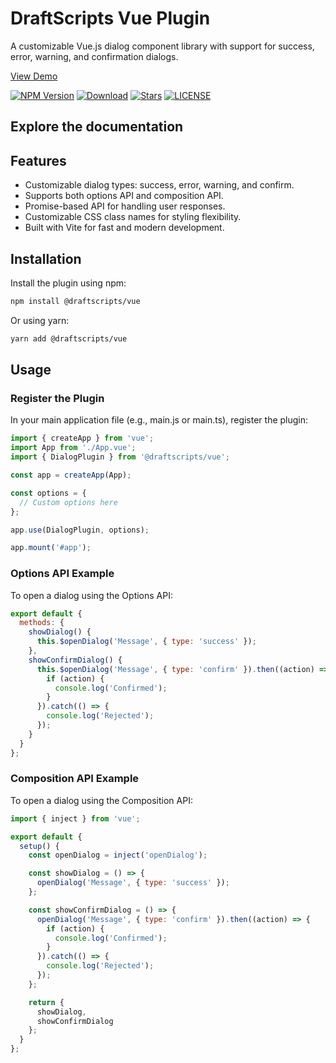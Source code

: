 # DraftScripts Vue Plugin

A customizable Vue.js dialog component library with support for success, error, warning, and confirmation dialogs.

[View Demo](https://draftscripts-vue.vercel.app/)

[![NPM Version](https://img.shields.io/npm/v/draftscripts-vue)](https://www.npmjs.com/package/draftscripts-vue)
[![Download](https://img.shields.io/npm/dm/draftscripts-vue)](https://www.npmjs.com/package/draftscripts-vue)
[![Stars](https://img.shields.io/github/stars/kzamanbd/draftscripts-vue.svg?style=flat-square)](https://github.com/kzamanbd/draftscripts-vue/stargazers)
[![LICENSE](https://img.shields.io/npm/l/draftscripts-vue)](https://github.com/kzamanbd/draftscripts-vue/blob/master/LICENSE)

## Explore the documentation

## Features

- Customizable dialog types: success, error, warning, and confirm.
- Supports both options API and composition API.
- Promise-based API for handling user responses.
- Customizable CSS class names for styling flexibility.
- Built with Vite for fast and modern development.

## Installation

Install the plugin using npm:

```sh
npm install @draftscripts/vue
```

Or using yarn:

```sh
yarn add @draftscripts/vue
```

## Usage

### Register the Plugin

In your main application file (e.g., main.js or main.ts), register the plugin:

```js
import { createApp } from 'vue';
import App from './App.vue';
import { DialogPlugin } from '@draftscripts/vue';

const app = createApp(App);

const options = {
  // Custom options here
};

app.use(DialogPlugin, options);

app.mount('#app');

```

### Options API Example

To open a dialog using the Options API:

```js
export default {
  methods: {
    showDialog() {
      this.$openDialog('Message', { type: 'success' });
    },
    showConfirmDialog() {
      this.$openDialog('Message', { type: 'confirm' }).then((action) => {
        if (action) {
          console.log('Confirmed');
        }
      }).catch(() => {
        console.log('Rejected');
      });
    }
  }
};

```

### Composition API Example

To open a dialog using the Composition API:

```js
import { inject } from 'vue';

export default {
  setup() {
    const openDialog = inject('openDialog');

    const showDialog = () => {
      openDialog('Message', { type: 'success' });
    };

    const showConfirmDialog = () => {
      openDialog('Message', { type: 'confirm' }).then((action) => {
        if (action) {
          console.log('Confirmed');
        }
      }).catch(() => {
        console.log('Rejected');
      });
    };

    return {
      showDialog,
      showConfirmDialog
    };
  }
};
    
```
